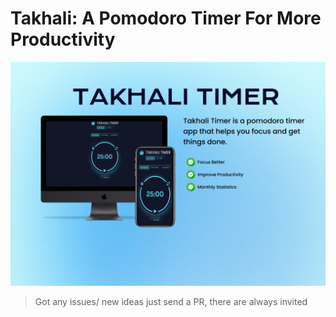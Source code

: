# Takhali: A Pomodoro Timer For More Productivity

![img](/Takahli.png)

> Got any issues/ new ideas just send a PR, there are always invited
